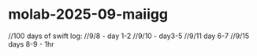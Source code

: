 # molab-2025-09-maiigg

//100 days of swift log: 
//9/8 - day 1-2 
//9/10 - day3-5 
//9/11 day 6-7 
//9/15 days 8-9 - 1hr
